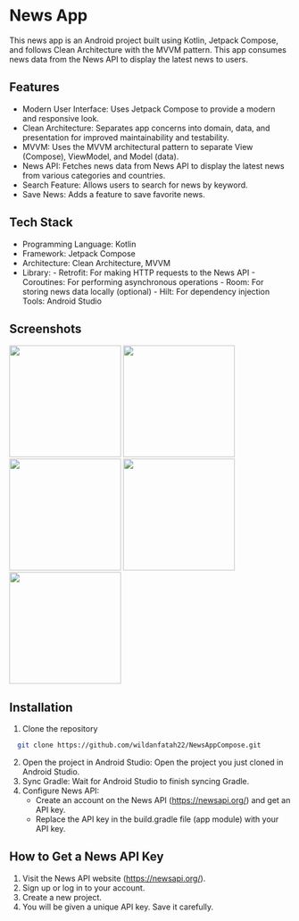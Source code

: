 
# News App

This news app is an Android project built using Kotlin, Jetpack Compose, and follows Clean Architecture with the MVVM pattern. This app consumes news data from the News API to display the latest news to users.


## Features

- Modern User Interface: Uses Jetpack Compose to provide a modern and responsive look.
- Clean Architecture: Separates app concerns into domain, data, and presentation for improved maintainability and testability.
- MVVM: Uses the MVVM architectural pattern to separate View (Compose), ViewModel, and Model (data).
- News API: Fetches news data from News API to display the latest news from various categories and countries.
- Search Feature: Allows users to search for news by keyword.
- Save News: Adds a feature to save favorite news.


## Tech Stack

- Programming Language: Kotlin
- Framework: Jetpack Compose
- Architecture: Clean Architecture, MVVM
- Library:
      - Retrofit: For making HTTP requests to the News API
      - Coroutines: For performing asynchronous operations
      - Room: For storing news data locally (optional)
      - Hilt: For dependency injection
Tools: Android Studio


## Screenshots
<img src="https://github.com/user-attachments/assets/25d770c3-9750-4233-89df-37563f6a157a" width="200">
<img src="https://github.com/user-attachments/assets/3bfc820c-91b4-46f6-bd28-57033d8b442b" width="200">
<img src="https://github.com/user-attachments/assets/36000493-38bd-4769-852b-1ae52ccac049" width="200">
<img src="https://github.com/user-attachments/assets/5e08426a-a8cf-4dca-ac22-fc7438c208f6" width="200">
<img src="https://github.com/user-attachments/assets/837cb1b3-df4c-4b98-ad68-6ca32461505e" width="200">


## Installation

1. Clone the repository

```bash
  git clone https://github.com/wildanfatah22/NewsAppCompose.git
```
2. Open the project in Android Studio: Open the project you just cloned in Android Studio.
3. Sync Gradle: Wait for Android Studio to finish syncing Gradle.
4. Configure News API:
    - Create an account on the News API (https://newsapi.org/) and get an API key.
    - Replace the API key in the build.gradle file (app module) with your API key.


## How to Get a News API Key
1. Visit the News API website (https://newsapi.org/).
2. Sign up or log in to your account.
3. Create a new project.
4. You will be given a unique API key. Save it carefully.


